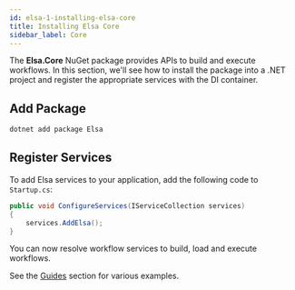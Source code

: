 ```yaml
---
id: elsa-1-installing-elsa-core
title: Installing Elsa Core 
sidebar_label: Core
---
```


The **Elsa.Core** NuGet package provides APIs to build and execute workflows. In this section, we'll see how to install the package into a .NET project and register the appropriate services with the DI container.

## Add Package

```bash
dotnet add package Elsa
```

## Register Services

To add Elsa services to your application, add the following code to `Startup.cs`:

```csharp
public void ConfigureServices(IServiceCollection services)
{
    services.AddElsa();
}
```

You can now resolve workflow services to build, load and execute workflows.

See the [Guides](./guides-hello-world-console.md) section for various examples.